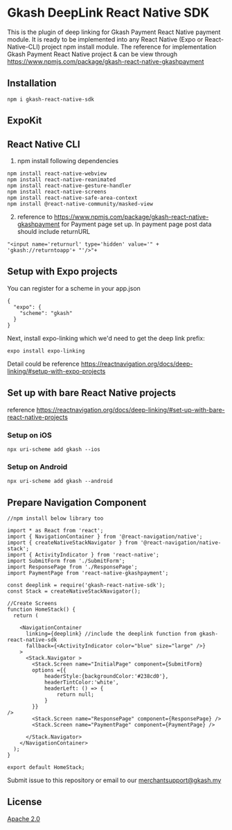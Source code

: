 # Gkash DeepLink React Native SDK


This is the plugin of deep linking for Gkash Payment React Native payment module. It is ready to be implemented into any React Native (Expo or React-Native-CLI) project npm install module. The reference for implementation Gkash Payment React Native project & can be view through https://www.npmjs.com/package/gkash-react-native-gkashpayment

## Installation
```
npm i gkash-react-native-sdk
```

## ExpoKit
## React Native CLI

1. npm install following dependencies

```
npm install react-native-webview
npm install react-native-reanimated
npm install react-native-gesture-handler
npm install react-native-screens
npm install react-native-safe-area-context
npm install @react-native-community/masked-view
```

2. reference to https://www.npmjs.com/package/gkash-react-native-gkashpayment for Payment page set up.
In payment page post data should include returnURL

```
"<input name='returnurl' type='hidden' value='" + 'gkash://returntoapp'+ "'/>"+
```


## Setup with Expo projects
You can register for a scheme in your app.json
```
{
  "expo": {
    "scheme": "gkash"
  }
}
```
Next, install expo-linking which we'd need to get the deep link prefix:
```
expo install expo-linking
```
Detail could be reference https://reactnavigation.org/docs/deep-linking/#setup-with-expo-projects

## Set up with bare React Native projects​
reference https://reactnavigation.org/docs/deep-linking/#set-up-with-bare-react-native-projects
### Setup on iOS
```
npx uri-scheme add gkash --ios
```

### Setup on Android​
```
npx uri-scheme add gkash --android
```


## Prepare Navigation Component
```
//npm install below library too

import * as React from 'react';
import { NavigationContainer } from '@react-navigation/native';
import { createNativeStackNavigator } from '@react-navigation/native-stack';
import { ActivityIndicator } from 'react-native';
import SubmitForm from './SubmitForm';
import ResponsePage from './ResponsePage';
import PaymentPage from 'react-native-gkashpayment';

const deeplink = require('gkash-react-native-sdk');
const Stack = createNativeStackNavigator();

//Create Screens
function HomeStack() {
  return (

    <NavigationContainer
      linking={deeplink} //include the deeplink function from gkash-react-native-sdk
      fallback={<ActivityIndicator color="blue" size="large" />}
    >
      <Stack.Navigator >
        <Stack.Screen name="InitialPage" component={SubmitForm}
        options ={{
            headerStyle:{backgroundColor:'#238cd0'},
            headerTintColor:'white',
            headerLeft: () => {
                return null;
            }
        }}
/>
        <Stack.Screen name="ResponsePage" component={ResponsePage} />
        <Stack.Screen name="PaymentPage" component={PaymentPage} />

      </Stack.Navigator>
    </NavigationContainer>
  );
}

export default HomeStack;
```

Submit issue to this repository or email to our merchantsupport@gkash.my

## License
[Apache 2.0](https://choosealicense.com/licenses/apache-2.0/)

